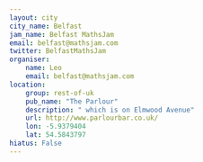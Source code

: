 ```yaml
---
layout: city                                           
city_name: Belfast                                                               
jam_name: Belfast MathsJam
email: belfast@mathsjam.com
twitter: BelfastMathsJam
organiser:
    name: Leo
    email: belfast@mathsjam.com
location:
    group: rest-of-uk
    pub_name: "The Parlour"
    description: " which is on Elmwood Avenue"
    url: http://www.parlourbar.co.uk/
    lon: -5.9379404
    lat: 54.5843797
hiatus: False
---
```

